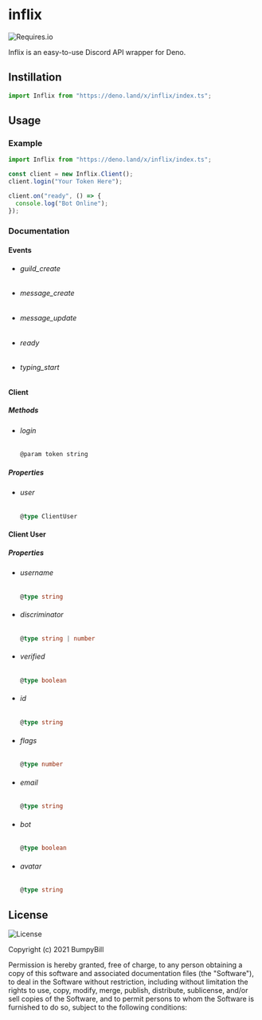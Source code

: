 # inflix

![Requires.io](https://img.shields.io/requires/github/BumpyBill/inflix)

Inflix is an easy-to-use Discord API wrapper for Deno.

## Instillation

```ts
import Inflix from "https://deno.land/x/inflix/index.ts";
```

## Usage

### Example

```ts
import Inflix from "https://deno.land/x/inflix/index.ts";

const client = new Inflix.Client();
client.login("Your Token Here");

client.on("ready", () => {
  console.log("Bot Online");
});
```

### Documentation

#### Events

- ###### guild_create
- ###### message_create
- ###### message_update
- ###### ready
- ###### typing_start

#### Client

##### Methods

- ###### login
  ```ts
  @param token string
  ```

##### Properties

- ###### user
  ```ts
  @type ClientUser
  ```

#### Client User

##### Properties

- ###### username
  ```ts
  @type string
  ```
- ###### discriminator
  ```ts
  @type string | number
  ```
- ###### verified
  ```ts
  @type boolean
  ```
- ###### id
  ```ts
  @type string
  ```
- ###### flags
  ```ts
  @type number
  ```
- ###### email
  ```ts
  @type string
  ```
- ###### bot
  ```ts
  @type boolean
  ```
- ###### avatar
  ```ts
  @type string
  ```

## License

![License](https://img.shields.io/github/license/BumpyBill/inflix)

Copyright (c) 2021 BumpyBill

Permission is hereby granted, free of charge, to any person obtaining a copy
of this software and associated documentation files (the "Software"), to deal
in the Software without restriction, including without limitation the rights
to use, copy, modify, merge, publish, distribute, sublicense, and/or sell
copies of the Software, and to permit persons to whom the Software is
furnished to do so, subject to the following conditions:
